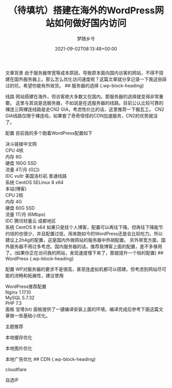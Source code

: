 ﻿---
title: （待填坑）搭建在海外的WordPress网站如何做好国内访问
author: 梦随乡兮

date: 2021-09-02T08:13:48+00:00

slug: "wordpress-cdn-cn"
---
<div class="wp-block-pandastudio-title">
<div class="title_style_01">
<p>
文章背景
由于服务器带宽等成本原因，导致原本面向国内访客的网站，不得不搭建在国外服务器上。那么怎么优化访问速度呢？这篇文章就分享记录一下我这些踩过的坑，希望你能有所收货。
## 服务器的选择 {.wp-block-heading}
<div class="wp-block-pandastudio-title">
<div class="title_style_01">
<p>
线路
网站搭建在海外，但访客绝大多数又在国内。那服务器的选择就变得非常重要。
这里与其说是选服务器，不如说是在选服务器的线路。目前公认比较可靠的裸连三网裸连线路是走CN2 GIA，考虑性价比的话，这里推荐一下搬瓦工。
CN2 GIA线路仅限于裸连哈，如果套了奇奇怪怪的CDN加速服务，CN2的优势就没了。
<div class="wp-block-pandastudio-title">
<div class="title_style_01">
<p>
配置
目前我的多个跑着WordPress配置如下
<div class="wp-block-columns is-layout-flex wp-container-core-columns-is-layout-9d6595d7 wp-block-columns-is-layout-flex">
<div class="wp-block-column is-layout-flow wp-block-column-is-layout-flow">
<div class="wp-block-pandastudio-list color-error">
<div class="pf-panel-title">
决斗链接中文网
<div class="pf-panel-content">
<div class="wp-block-pandastudio-list-item color-white">
<div class="list-content">
CPU 4核
<div class="wp-block-pandastudio-list-item color-white">
<div class="list-content">
内存 8G
<div class="wp-block-pandastudio-list-item color-white">
<div class="list-content">
硬盘 160G SSD
<div class="wp-block-pandastudio-list-item color-white">
<div class="list-content">
流量 4T/月 (G口)
<div class="wp-block-pandastudio-list-item color-white">
<div class="list-content">
IDC vultr 美国洛杉矶 普通线路
<div class="wp-block-pandastudio-list-item color-white">
<div class="list-content">
系统 CentOS SELinux 8 x64
<div class="wp-block-column is-layout-flow wp-block-column-is-layout-flow">
<div class="wp-block-pandastudio-list color-info">
<div class="pf-panel-title">
本站(博客)
<div class="pf-panel-content">
<div class="wp-block-pandastudio-list-item color-white">
<div class="list-content">
CPU 2核
<div class="wp-block-pandastudio-list-item color-white">
<div class="list-content">
内存 4G
<div class="wp-block-pandastudio-list-item color-white">
<div class="list-content">
硬盘 60G SSD
<div class="wp-block-pandastudio-list-item color-white">
<div class="list-content">
流量 1T/月 (6Mbps)
<div class="wp-block-pandastudio-list-item color-white">
<div class="list-content">
IDC 腾讯轻量云 成都地区
<div class="wp-block-pandastudio-list-item color-white">
<div class="list-content">
系统 CentOS 8 x64
如果只是挂个人博客，配置可以再往下降。但再往下降能节约钱的也很少，并且配置过低，用来跑如今的WordPress还是会比较吃力。所以建议上2h4g的配置，这是国内外做网站的服务器中热销配置。
另外带宽方面，国外服务器不用过多考虑。国内服务器的话，推荐我博客上面的配置，差不多够用了。(如果你正在访问我的网站，发现速度慢下来了，那就提升一个档的配置)
## WordPress {.wp-block-heading}
<div class="wp-block-pandastudio-title">
<div class="title_style_01">
<p>
配置
WP对服务器的要求不是很高，甚至连虚拟机都可以搭建。但考虑到网站尽可能的流畅和拓展性，建议使用
<div class="wp-block-pandastudio-list color-success">
<div class="pf-panel-title">
WordPress推荐配置
<div class="pf-panel-content">
<div class="wp-block-pandastudio-list-item color-white">
<div class="list-content">
Nginx 1.17.10
<div class="wp-block-pandastudio-list-item color-white">
<div class="list-content">
MySQL 5.7.32
<div class="wp-block-pandastudio-list-item color-white">
<div class="list-content">
PHP 7.3
<div class="wp-block-pandastudio-list-item color-white">
<div class="list-content">
面板 宝塔(bt)
面板提供了一键编译安装上面的环境，编译完成后参考下面这篇文章做一些基础小优化。
<div class="wp-block-pandastudio-title">
<div class="title_style_01">
<p>
主题推荐
<div class="wp-block-pandastudio-title">
<div class="title_style_01">
<p>
本地缓存优化
<div class="wp-block-pandastudio-title">
<div class="title_style_01">
<p>
本地图片优化
<div class="wp-block-pandastudio-title">
<div class="title_style_01">
<p>
本地广告优化
## CDN {.wp-block-heading}
<div class="wp-block-pandastudio-title">
<div class="title_style_01">
<p>
cloudflare
<div class="wp-block-pandastudio-title">
<div class="title_style_01">
<p>
自选IP
